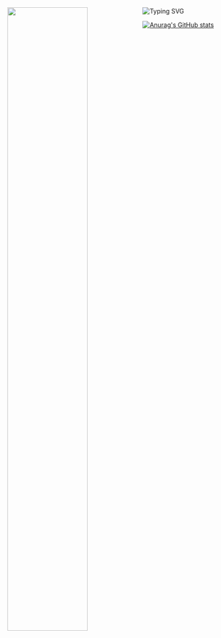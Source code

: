 <img src="https://readme-typing-svg.herokuapp.com?font=Fira+Code&duration=2000&color=00FFFF&center=true&multiline=true&repeat=false&width=100&height=100&lines=Eat;Sleep;Code" alt="Typing SVG" />

<img align="left" src="https://github-readme-stats.vercel.app/api?username=kevinbroome" alt="" width="60%" data-canonical-src="https://github-readme-stats.vercel.app/api?username=kevinbroome&amp;show_icons=true&amp;hide_border=true&amp;theme=dark" style="max-width: 100%;">


[![Anurag's GitHub stats](https://github-readme-stats.vercel.app/api?username=kevinbroome)](https://github.com/anuraghazra/github-readme-stats)
